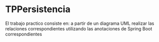 # TPPersistencia
El trabajo practico consiste en: a partir de un diagrama UML realizar las relaciones correspondientes utilizando las anotaciones de Spring Boot correspondientes 
